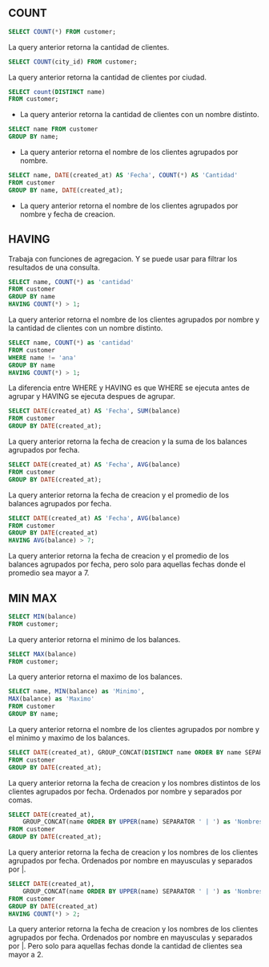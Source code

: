 ## COUNT

```sql
SELECT COUNT(*) FROM customer;
```

La query anterior retorna la cantidad de clientes.

```sql
SELECT COUNT(city_id) FROM customer;
```

La query anterior retorna la cantidad de clientes por ciudad.

```sql
SELECT count(DISTINCT name)
FROM customer;
```

- La query anterior retorna la cantidad de clientes con un nombre distinto.

```sql
SELECT name FROM customer
GROUP BY name;
```

- La query anterior retorna el nombre de los clientes agrupados por nombre.

```sql
SELECT name, DATE(created_at) AS 'Fecha', COUNT(*) AS 'Cantidad'
FROM customer
GROUP BY name, DATE(created_at);
```

- La query anterior retorna el nombre de los clientes agrupados por nombre y fecha de creacion.

## HAVING

Trabaja con funciones de agregacion. Y se puede usar para filtrar los resultados de una consulta.

```sql
SELECT name, COUNT(*) as 'cantidad'
FROM customer
GROUP BY name
HAVING COUNT(*) > 1;
```

La query anterior retorna el nombre de los clientes agrupados por nombre y la cantidad de clientes con un nombre distinto.

```sql
SELECT name, COUNT(*) as 'cantidad'
FROM customer
WHERE name != 'ana'
GROUP BY name
HAVING COUNT(*) > 1;
```

La diferencia entre WHERE y HAVING es que WHERE se ejecuta antes de agrupar y HAVING se ejecuta despues de agrupar.

```sql
SELECT DATE(created_at) AS 'Fecha', SUM(balance)
FROM customer
GROUP BY DATE(created_at);
```

La query anterior retorna la fecha de creacion y la suma de los balances agrupados por fecha.

```sql
SELECT DATE(created_at) AS 'Fecha', AVG(balance)
FROM customer
GROUP BY DATE(created_at);
```

La query anterior retorna la fecha de creacion y el promedio de los balances agrupados por fecha.

```sql
SELECT DATE(created_at) AS 'Fecha', AVG(balance)
FROM customer
GROUP BY DATE(created_at)
HAVING AVG(balance) > 7;
```

La query anterior retorna la fecha de creacion y el promedio de los balances agrupados por fecha, pero solo para aquellas fechas donde el promedio sea mayor a 7.

## MIN MAX

```sql
SELECT MIN(balance)
FROM customer;
```

La query anterior retorna el minimo de los balances.

```sql
SELECT MAX(balance)
FROM customer;
```

La query anterior retorna el maximo de los balances.

```sql
SELECT name, MIN(balance) as 'Minimo',
MAX(balance) as 'Maximo'
FROM customer
GROUP BY name;
```

La query anterior retorna el nombre de los clientes agrupados por nombre y el minimo y maximo de los balances.

```sql
SELECT DATE(created_at), GROUP_CONCAT(DISTINCT name ORDER BY name SEPARATOR ' | ') as 'Nombres'
FROM customer
GROUP BY DATE(created_at);
```

La query anterior retorna la fecha de creacion y los nombres distintos de los clientes agrupados por fecha. Ordenados por nombre y separados por comas.

```sql
SELECT DATE(created_at),
    GROUP_CONCAT(name ORDER BY UPPER(name) SEPARATOR ' | ') as 'Nombres'
FROM customer
GROUP BY DATE(created_at);
```

La query anterior retorna la fecha de creacion y los nombres de los clientes agrupados por fecha. Ordenados por nombre en mayusculas y separados por |.

```sql
SELECT DATE(created_at),
    GROUP_CONCAT(name ORDER BY UPPER(name) SEPARATOR ' | ') as 'Nombres'
FROM customer
GROUP BY DATE(created_at)
HAVING COUNT(*) > 2;
```

La query anterior retorna la fecha de creacion y los nombres de los clientes agrupados por fecha. Ordenados por nombre en mayusculas y separados por |. Pero solo para aquellas fechas donde la cantidad de clientes sea mayor a 2.
